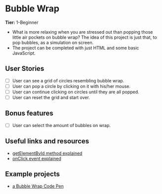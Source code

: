 # Bubble Wrap

**Tier:** 1-Beginner

- What is more relaxing when you are stressed out than popping those little air pockets on bubble wrap? The idea of this project is just that, to pop bubbles, as a simulation on screen.
- The project can be completed with just HTML and some basic JavaScript.

## User Stories

-   [ ] User can see a grid of circles resembling bubble wrap.
-   [ ] User can pop a circle by clicking on it with his/her mouse.
-   [ ] User can continue clicking on circles until they are all popped.
-   [ ] User can reset the grid and start over.

## Bonus features

-   [ ] User can select the amount of bubbles on wrap.

## Useful links and resources

-   [getElementById method explained](https://developer.mozilla.org/en-US/docs/Web/API/Document/getElementById)
-   [onClick event explained](https://www.w3schools.com/jsref/event_onclick.asp)

## Example projects

-   [a Bubble Wrap Code Pen](https://codepen.io/Jeffrey123/pen/vjywYv/)
